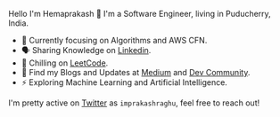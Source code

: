 Hello I'm Hemaprakash 👋 I'm a Software Engineer, living in Puducherry, India.

- 🎯 Currently focusing on Algorithms and AWS CFN.
- 🗣 Sharing Knowledge on [Linkedin](https://linkedin.com/in/imprakashraghu).
- 🥶 Chilling on [LeetCode](https://leetcode.com/imprakashraghu).
- 📄 Find my Blogs and Updates at [Medium](https://imprakashraghu.medium.com) and [Dev Community](https://dev.to/imprakashraghu).
- ⚡ Exploring Machine Learning and Artificial Intelligence.

I'm pretty active on [Twitter](https://twitter.com/imprakashraghu) as <code>imprakashraghu</code>, feel free to reach out!
